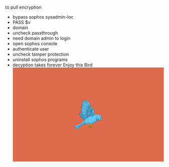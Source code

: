 to pull encryption 

* bypass sophos sysadmin-loc
* PASS $v
* domain <poa>
* uncheck passthrough
* need domain admin to login
* open sophos console
* authenticate user
* uncheck tamper protection 
* uninstall sophos programs 
* decyption takes forever
        Enjoy this Bird
        ![Flight Risk](ltn_194e369f0a0487bf88cd8a747006a63e20141227203334.jpeg)
